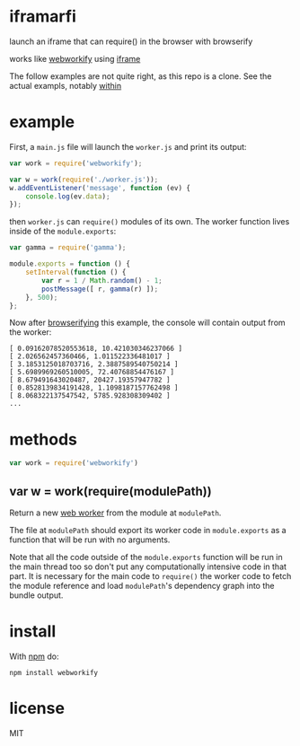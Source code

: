 # iframarfi

launch an iframe that can require() in the browser with browserify

works like [webworkify](https://npmjs.org/package/webworkify)
using [iframe](https://npmjs.org/package/iframe)

The follow examples are not quite right, as this repo is a clone.  See the actual exampls, notably [within](/example/within.js)

# example

First, a `main.js` file will launch the `worker.js` and print its output:

``` js
var work = require('webworkify');

var w = work(require('./worker.js'));
w.addEventListener('message', function (ev) {
    console.log(ev.data);
});
```

then `worker.js` can `require()` modules of its own. The worker function lives
inside of the `module.exports`:

``` js
var gamma = require('gamma');

module.exports = function () {
    setInterval(function () {
        var r = 1 / Math.random() - 1;
        postMessage([ r, gamma(r) ]);
    }, 500);
};
```

Now after [browserifying](http://browserify.org) this example, the console will
contain output from the worker:

```
[ 0.09162078520553618, 10.421030346237066 ]
[ 2.026562457360466, 1.011522336481017 ]
[ 3.1853125018703716, 2.3887589540750214 ]
[ 5.6989969260510005, 72.40768854476167 ]
[ 8.679491643020487, 20427.19357947782 ]
[ 0.8528139834191428, 1.1098187157762498 ]
[ 8.068322137547542, 5785.928308309402 ]
...
```

# methods

``` js
var work = require('webworkify')
```

## var w = work(require(modulePath))

Return a new
[web worker](https://developer.mozilla.org/en-US/docs/Web/API/Worker)
from the module at `modulePath`.

The file at `modulePath` should export its worker code in `module.exports` as a
function that will be run with no arguments.

Note that all the code outside of the `module.exports` function will be run in
the main thread too so don't put any computationally intensive code in that
part. It is necessary for the main code to `require()` the worker code to fetch
the module reference and load `modulePath`'s dependency graph into the bundle
output.

# install

With [npm](https://npmjs.org) do:

```
npm install webworkify
```

# license

MIT

